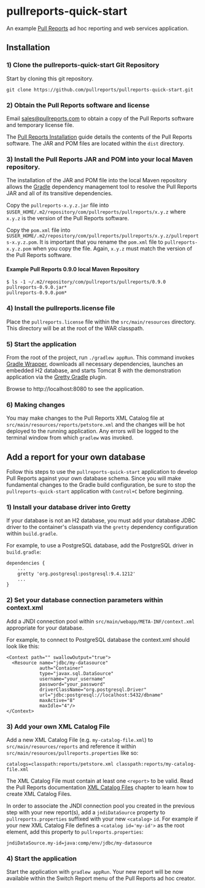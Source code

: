 # pullreports-quick-start
An example [Pull Reports](https://www.pullreports.com) ad hoc reporting and web services application.

## Installation

### 1) Clone the pullreports-quick-start Git Repository

Start by cloning this git repository.

`git clone https://github.com/pullreports/pullreports-quick-start.git`

### 2) Obtain the Pull Reports software and license

Email sales@pullreports.com to obtain a copy of the Pull Reports software and temporary license file.

The [Pull Reports Installation](https://www.pullreports.com/docs/latest/installation.html) guide details the contents of the Pull Reports software. The JAR and POM files are located within the `dist` directory.

### 3) Install the Pull Reports JAR and POM into your local Maven repository.

The installation of the JAR and POM file into the local Maven repository allows the [Gradle](https://gradle.org) dependency management tool to resolve the Pull Reports JAR and all of its transitive dependencies.

Copy the `pullreports-x.y.z.jar` file into `$USER_HOME/.m2/repository/com/pullreports/pullreports/x.y.z` where `x.y.z` is the version of the Pull Reports software.

Copy the `pom.xml` file into `$USER_HOME/.m2/repository/com/pullreports/pullreports/x.y.z/pullreports-x.y.z.pom`. It is important that you rename the `pom.xml` file to `pullreports-x.y.z.pom` when you copy the file. Again, `x.y.z` must match the version of the Pull Reports software. 

#### Example Pull Reports 0.9.0 local Maven Repository

    $ ls -1 ~/.m2/repository/com/pullreports/pullreports/0.9.0
    pullreports-0.9.0.jar*
    pullreports-0.9.0.pom*


### 4) Install the pullreports.license file

Place the `pullreports.license` file within the `src/main/resources` directory. This directory will be at the root of the WAR classpath. 

### 5) Start the application

From the root of the project, run `./gradlew appRun`. This command invokes [Gradle Wrapper](https://docs.gradle.org/current/userguide/gradle_wrapper.html), downloads all necessary dependencies, launches an embedded H2 database, and starts Tomcat 8 with the demonstration application via the [Gretty Gradle](http://akhikhl.github.io/gretty-doc/index.html) plugin.

Browse to http://localhost:8080 to see the application.

### 6) Making changes

You may make changes to the Pull Reports XML Catalog file at `src/main/resources/reports/petstore.xml` and the changes will be hot deployed to the running application. Any errors will be logged to the terminal window from which `gradlew` was invoked. 

## Add a report for your own database

Follow this steps to use the `pullreports-quick-start` application to develop Pull Reports against your own database schema. Since you will make fundamental changes to the Gradle build configuration, be sure to stop the `pullreports-quick-start` application with `Control+C` before beginning.

### 1) Install your database driver into Gretty

If your database is not an H2 database, you must add your database JDBC driver to the container's classpath via the `gretty` dependency configuration within `build.gradle`. 

For example, to use a PostgreSQL database, add the PostgreSQL driver in `build.gradle`:

    dependencies {
        ... 
        gretty 'org.postgresql:postgresql:9.4.1212'
        ...
    }
    
### 2) Set your database connection parameters within context.xml

Add a JNDI connection pool within `src/main/webapp/META-INF/context.xml` appropriate for your database.

For example, to connect to PostgreSQL database the context.xml should look like this:

    <Context path="" swallowOutput="true">
      <Resource name="jdbc/my-datasource"
                auth="Container"
                type="javax.sql.DataSource"
                username="your_username"
                password="your_password"
                driverClassName="org.postgresql.Driver"
                url="jdbc:postgresql://localhost:5432/dbname"
                maxActive="8"
                maxIdle="4"/>
    </Context>
    
### 3) Add your own XML Catalog File

Add a new XML Catalog File (e.g. `my-catalog-file.xml`) to `src/main/resources/reports` and reference it within `src/main/resources/pullreports.properties` like so:

    catalogs=classpath:reports/petstore.xml classpath:reports/my-catalog-file.xml

The XML Catalog File must contain at least one `<report>` to be valid. Read the Pull Reports documentation [XML Catalog Files](https://www.pullreports.com/docs/latest/catalog-files.html) chapter to learn how to create XML Catalog Files.

In order to associate the JNDI connection pool you created in the previous step with your new report(s), add a `jndiDataSource` property to `pullreports.properties` suffixed with your new `<catalog>` `id`. For example if your new XML Catalog File defines a `<catalog id='my-id'>` as the root element, add this property to `pullreports.properties`:

    jndiDataSource.my-id=java:comp/env/jdbc/my-datasource
 
### 4) Start the application

Start the application with `gradlew appRun`. Your new report will be now available within the Switch Report menu of the Pull Reports ad hoc creator.